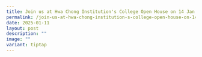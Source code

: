 ```yaml
---
title: Join us at Hwa Chong Institution's College Open House on 14 Jan 2025!
permalink: /join-us-at-hwa-chong-institution-s-college-open-house-on-14-jan-2025/
date: 2025-01-11
layout: post
description: ""
image: ""
variant: tiptap
---
```

